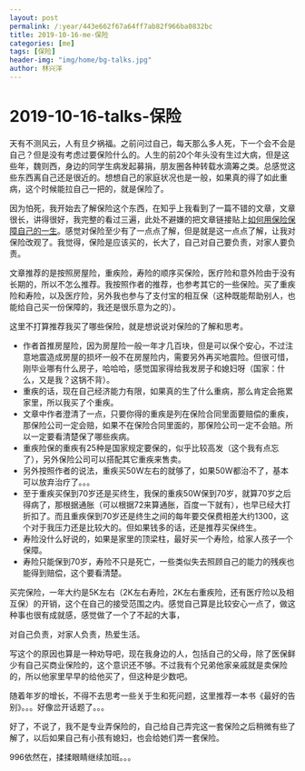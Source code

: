 ```yaml
---
layout: post
permalink: /:year/443e662f67a64ff7ab82f966ba0832bc
title: 2019-10-16-me-保险
categories: [me]
tags: [保险]
header-img: "img/home/bg-talks.jpg"
author: 林兴洋
---
```


# 2019-10-16-talks-保险

天有不测风云，人有旦夕祸福。之前问过自己，每天那么多人死，下一个会不会是自己？但是没有考虑过要保险什么的。人生的前20个年头没有生过大病，但是这些年，魏则西，身边的同学生病发起募捐，朋友圈各种转载水滴筹之类。总感觉这些东西离自己还是很近的。想想自己的家庭状况也是一般，如果真的得了如此重病，这个时候能拉自己一把的，就是保险了。

因为怕死，我开始去了解保险这个东西，在知乎上我看到了一篇不错的文章，文章很长，讲得很好，我完整的看过三遍，此处不避嫌的把文章链接贴上[如何用保险保障自己的一生](https://www.zhihu.com/question/22316395)。感觉对保险至少有了一点点了解，但是就是这一点点了解，让我对保险改观了。我觉得，保险是应该买的，长大了，自己对自己要负责，对家人要负责。

文章推荐的是按照房屋险，重疾险，寿险的顺序买保险，医疗险和意外险由于没有长期的，所以不怎么推荐。我按照作者的推荐，也参考其它的一些保险。买了重疾险和寿险，以及医疗险，另外我也参与了支付宝的相互保（这种既能帮助别人，也能给自己买一份保障的，我还是很乐意为之的）。

这里不打算推荐我买了哪些保险，就是想说说对保险的了解和思考。

* 作者首推房屋险，因为房屋险一般一年才几百块，但是可以保个安心，不过注意地震造成房屋的损坏一般不在房屋险内，需要另外再买地震险。但很可惜，刚毕业哪有什么房子，哈哈哈，感觉国家得给我发房子和媳妇呀（国家：什么，又是我？这锅不背）。
* 重疾的话，现在自己经济能力有限，如果真的生了什么重病，那么肯定会拖累家里，所以我买了个重疾。
* 文章中作者澄清了一点，只要你得的重疾是列在保险合同里面要赔偿的重疾，那保险公司一定会赔，如果不在保险合同里面的，那保险公司一定不会赔。所以一定要看清楚保了哪些疾病。
* 重疾险保的重疾有25种是国家规定要保的，似乎比较高发（这个我有点忘了），另外保险公司可以搭配其它重疾来售卖。
* 另外按照作者的说法，重疾买50W左右的就够了，如果50W都治不了，基本可以放弃治疗了。。。
* 至于重疾买保到70岁还是买终生，我保的重疾50W保到70岁，就算70岁之后得病了，那根据通胀（可以根据72来算通胀，百度一下就有），也早已经大打折扣了。而且重疾保到70岁还是终生之间的每年要交保费相差大约1300，这个对于我压力还是比较大的。但如果钱多的话，还是推荐买保终生。
* 寿险没什么好说的，如果是家里的顶梁柱，最好买一个寿险，给家人孩子一个保障。
* 寿险只能保到70岁，寿险不只是死亡，一些类似失去照顾自己的能力的残疾也能得到赔偿，这个要看清楚。

买完保险，一年大约是5K左右（2K左右寿险，2K左右重疾险，还有医疗险以及相互保）的开销，这个在自己的接受范围之内。感觉自己算是比较安心一点了，做这种事也很有成就感，感觉做了一个了不起的大事，

对自己负责，对家人负责，热爱生活。

写这个的原因也算是一种劝导吧，现在我身边的人，包括自己的父母，除了医保鲜少有自己买商业保险的，这个意识还不够。不过我有个兄弟他家亲戚就是卖保险的，所以他家里早早的给他买了，但这种是少数吧。

随着年岁的增长，不得不去思考一些关于生和死问题，这里推荐一本书《最好的告别》。。。好像岔开话题了。。。

好了，不说了，我不是专业弄保险的，自己给自己弄完这一套保险之后稍微有些了解了，以后如果自己有小孩有媳妇，也会给她们弄一套保险。

996依然在，揉揉眼睛继续加班。。。
